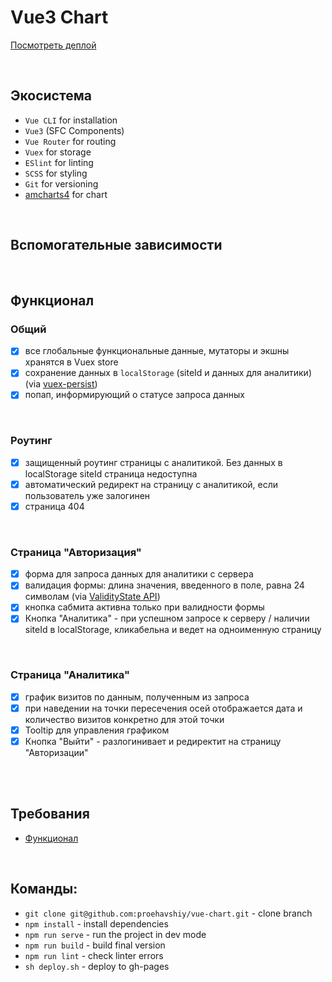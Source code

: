# Vue3 Chart

[Посмотреть деплой](https://proehavshiy.github.io/vue-chart/)


<br />

## Экосистема
* `Vue CLI` for installation
* `Vue3` (SFC Components)
* `Vue Router` for routing
* `Vuex` for storage
* `ESlint` for linting
* `SCSS` for styling
* `Git` for versioning
* [amcharts4](https://www.amcharts.com/docs/v4/) for chart

<br />

## Вспомогательные зависимости

<br />

## Функционал
### Общий
- [x] все глобальные функциональные данные, мутаторы и экшны хранятся в Vuex store
- [x] сохранение данных в `localStorage` (siteId и данных для аналитики) (via [vuex-persist](https://github.com/championswimmer/vuex-persist))
- [x] попап, информирующий о статусе запроса данных
<br />

### Роутинг
- [x] защищенный роутинг страницы с аналитикой. Без данных в localStorage siteId страница недоступна
- [x] автоматический редирект на страницу с аналитикой, если пользователь уже залогинен
- [x] страница 404

<br />

### Страница "Авторизация"
- [x] форма для запроса данных для аналитики с сервера 
- [x] валидация формы: длина значения, введенного в поле, равна 24 символам (via [ValidityState API](https://developer.mozilla.org/en-US/docs/Web/API/ValidityState))
- [x] кнопка сабмита активна только при валидности формы
- [x] Кнопка "Аналитика" - при успешном запросе к серверу / наличии siteId в localStorage, кликабельна и ведет на одноименную страницу

<br />

### Страница "Аналитика"
- [x] график визитов по данным, полученным из запроса
- [x] при наведении на точки пересечения осей отображается дата и количество визитов конкретно для этой точки
- [x] Tooltip для управления графиком
- [x] Кнопка "Выйти" - разлогинивает и редиректит на страницу "Авторизации"

<br />

<br />

## Требования
* [Функционал](https://docs.google.com/document/d/1kkBaZYmehNVgCMd76jdbvL8zTxgMsg63VWnDWdTdkiY/edit)

<br />


## Команды:
*  `git clone git@github.com:proehavshiy/vue-chart.git` - clone branch
* `npm install` - install dependencies
* `npm run serve` - run the project in dev mode
* `npm run build` - build final version
* `npm run lint` - check linter errors
*  `sh deploy.sh` - deploy to gh-pages
